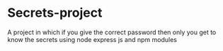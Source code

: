 # Secrets-project
A project in which if you give the correct password then only you get to know the secrets using node express js and npm modules
